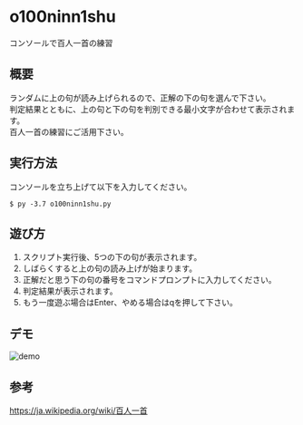 # o100ninn1shu
コンソールで百人一首の練習

## 概要
ランダムに上の句が読み上げられるので、正解の下の句を選んで下さい。<br>
判定結果とともに、上の句と下の句を判別できる最小文字が合わせて表示されます。<br>
百人一首の練習にご活用下さい。

## 実行方法
コンソールを立ち上げて以下を入力してください。
```
$ py -3.7 o100ninn1shu.py
```

## 遊び方
 1. スクリプト実行後、5つの下の句が表示されます。
 2. しばらくすると上の句の読み上げが始まります。
 3. 正解だと思う下の句の番号をコマンドプロンプトに入力してください。
 4. 判定結果が表示されます。
 5. もう一度遊ぶ場合はEnter、やめる場合はqを押して下さい。

## デモ
![demo](https://raw.githubusercontent.com/y-tetsu/o100ninn1shu/master/demo2.gif)

## 参考
https://ja.wikipedia.org/wiki/百人一首
